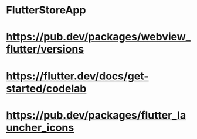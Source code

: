 # FlutterStoreApp
 
# https://pub.dev/packages/webview_flutter/versions
# https://flutter.dev/docs/get-started/codelab
# https://pub.dev/packages/flutter_launcher_icons
